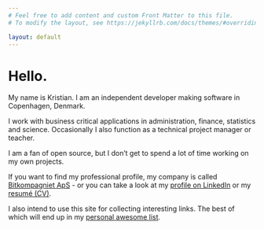 ```yaml
---
# Feel free to add content and custom Front Matter to this file.
# To modify the layout, see https://jekyllrb.com/docs/themes/#overriding-theme-defaults

layout: default
---
```


# Hello.

<summary>
    My name is Kristian. I am an independent developer making
    software in Copenhagen, Denmark.
</summary>

I work with business critical applications in administration, finance, statistics and science. Occasionally I also function as a technical project manager or teacher.

I am a fan of open source, but I don’t get to spend a lot of time working on my own projects.

If you want to find my professional profile, my company is called [Bitkompagniet ApS](http://bitkompagniet.dk/) - or you can take a look at my [profile on LinkedIn](https://www.linkedin.com/in/kparkov/) or my [resumé (CV)](https://github.com/kparkov/kvp).

I also intend to use this site for collecting interesting links. The best of which will end up in my [personal awesome list](https://github.com/kparkov/kparkovs-awesome).